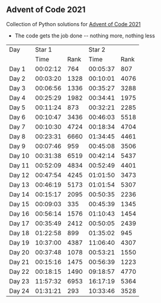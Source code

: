 ## Advent of Code 2021


Collection of Python solutions for [Advent of Code 2021](https://adventofcode.com/2021) 

- The code gets the job done -- nothing more, nothing less

<table>
    <tr>
        <td>Day</td>
        <td colspan="2">Star 1</td>
        <td colspan="2">Star 2</td>
    </tr>
    <tr>
        <td></td>
        <td>Time</td>
        <td>Rank</td>
        <td>Time</td>
        <td>Rank</td>
    </tr>
    <tr>
        <td>Day 1</td>
        <td>00:02:12</td>
        <td>764</td>
        <td>00:05:37</td>
        <td>807</td>
    </tr>
    <tr>
        <td>Day 2</td>
        <td>00:03:20</td>
        <td>1328</td>
        <td>00:10:01</td>
        <td>4076</td>
    </tr>
    <tr>
        <td>Day 3</td>
        <td>00:06:56</td>
        <td>1336</td>
        <td>00:35:27</td>
        <td>3288</td>
    </tr>
    <tr>
        <td>Day 4</td>
        <td>00:25:29</td>
        <td>1982</td>
        <td>00:34:41</td>
        <td>1975</td>
    </tr>
    <tr>
        <td>Day 5</td>
        <td>00:11:24</td>
        <td>873</td>
        <td>00:32:21</td>
        <td>2285</td>
    </tr>
    <tr>
        <td>Day 6</td>
        <td>00:10:47</td>
        <td>3436</td>
        <td>00:46:03</td>
        <td>5518</td>
    </tr>
    <tr>
        <td>Day 7</td>
        <td>00:10:30</td>
        <td>4724</td>
        <td>00:18:34</td>
        <td>4704</td>
    </tr>
    <tr>
        <td>Day 8</td>
        <td>00:23:31</td>
        <td>6660</td>
        <td>01:34:45</td>
        <td>4461</td>
    </tr>
    <tr>
        <td>Day 9</td>
        <td>00:07:46</td>
        <td>959</td>
        <td>00:45:08</td>
        <td>3506</td>
    </tr>
    <tr>
        <td>Day 10</td>
        <td>00:31:38</td>
        <td>6519</td>
        <td>00:42:14</td>
        <td>5437</td>
    </tr>
    <tr>
        <td>Day 11</td>
        <td>00:52:09</td>
        <td>4834</td>
        <td>00:52:49</td>
        <td>4401</td>
    </tr>
    <tr>
        <td>Day 12</td>
        <td>00:47:54</td>
        <td>4245</td>
        <td>01:01:50</td>
        <td>3473</td>
    </tr>
    <tr>
        <td>Day 13</td>
        <td>00:46:19</td>
        <td>5173</td>
        <td>01:01:54</td>
        <td>5307</td>
    </tr>
    <tr>
        <td>Day 14</td>
        <td>00:15:17</td>
        <td>2095</td>
        <td>00:50:35</td>
        <td>2236</td>
    </tr>
    <tr>
        <td>Day 15</td>
        <td>00:09:03</td>
        <td>335</td>
        <td>00:45:39</td>
        <td>1345</td>
    </tr>
    <tr>
        <td>Day 16</td>
        <td>00:56:14</td>
        <td>1576</td>
        <td>01:10:43</td>
        <td>1454</td>
    </tr>
    <tr>
        <td>Day 17</td>
        <td>00:35:49</td>
        <td>2412</td>
        <td>00:50:05</td>
        <td>2439</td>
    </tr>
    <tr>
        <td>Day 18</td>
        <td>01:22:58</td>
        <td>899</td>
        <td>01:35:02</td>
        <td>945</td>
    </tr>
    <tr>
        <td>Day 19</td>
        <td>10:37:00</td>
        <td>4387</td>
        <td>11:06:40</td>
        <td>4307</td>
    </tr>
    <tr>
        <td>Day 20</td>
        <td>00:37:48</td>
        <td>1078</td>
        <td>00:53:21</td>
        <td>1550</td>
    </tr>
    <tr>
        <td>Day 21</td>
        <td>00:15:16</td>
        <td>1475</td>
        <td>00:56:39</td>
        <td>1223</td>
    </tr>
    <tr>
        <td>Day 22</td>
        <td>00:18:15</td>
        <td>1490</td>
        <td>09:18:57</td>
        <td>4770</td>
    </tr>
    <tr>
        <td>Day 23</td>
        <td>11:57:32</td>
        <td>6953</td>
        <td>16:17:19</td>
        <td>5364</td>
    </tr>
    <tr>
        <td>Day 24</td>
        <td>01:31:21</td>
        <td>293</td>
        <td>10:33:46</td>
        <td>3528</td>
    </tr>
</table>